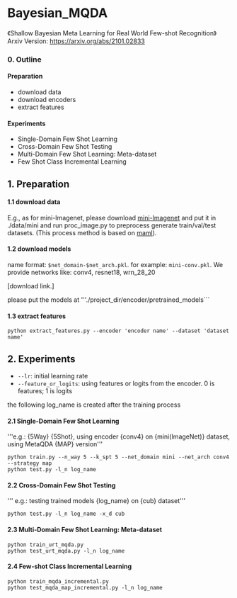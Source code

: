 # Bayesian_MQDA
《Shallow Bayesian Meta Learning for Real World Few-shot Recognition》
Arxiv Version: https://arxiv.org/abs/2101.02833

### 0. Outline
#### Preparation
  - download data
  - download encoders
  - extract features
#### Experiments
  - Single-Domain Few Shot Learning
  - Cross-Domain Few Shot Testing
  - Multi-Domain Few Shot Learning: Meta-dataset
  - Few Shot Class Incremental Learning

## 1. Preparation
#### 1.1 download data
E.g., as for mini-Imagenet, please download [mini-Imagenet](https://drive.google.com/open?id=0B3Irx3uQNoBMQ1FlNXJsZUdYWEE) and put it in ./data/mini and run proc_image.py to preprocess generate train/val/test datasets. (This process method is based on [maml](https://github.com/cbfinn/maml)).

#### 1.2 download models
name format: ```$net_domain-$net_arch.pkl```. for example: ```mini-conv.pkl```.
We provide networks like: conv4, resnet18, wrn_28_20

[download link.]

please put the models at '''./project_dir/encoder/pretrained_models```

#### 1.3 extract features

```
python extract_features.py --encoder 'encoder name' --dataset 'dataset name'
```


## 2. Experiments
* ``` --lr ```: initial learning rate
* ``` --feature_or_logits ```: using features or logits from the encoder. 0 is features; 1 is logits

the following log_name is created after the training process
#### 2.1 Single-Domain Few Shot Learning
'''e.g.: {5Way} {5Shot}, using encoder {conv4} on {mini(ImageNet)} dataset, using MetaQDA {MAP} version'''

```
python train.py --n_way 5 --k_spt 5 --net_domain mini --net_arch conv4 --strategy map
python test.py -l_n log_name
```

#### 2.2 Cross-Domain Few Shot Testing
''' e.g.: testing trained models {log_name} on {cub} dataset''' 
```
python test.py -l_n log_name -x_d cub
```
#### 2.3 Multi-Domain Few Shot Learning: Meta-dataset
```
python train_urt_mqda.py
python test_urt_mqda.py -l_n log_name
```
#### 2.4 Few-shot Class Incremental Learning
```
python train_mqda_incremental.py
python test_mqda_map_incremental.py -l_n log_name
```

